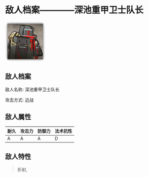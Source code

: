 # 敌人档案————深池重甲卫士队长

![深池重甲卫士队长](./eneIcons/深池重甲卫士队长.png)

## 敌人档案

敌人名称: 深池重甲卫士队长

攻击方式: 近战

## 敌人属性

| 耐久      | 攻击力  | 防御力 | 法术抗性 |
|---------|------|-----|------|
| A | A | A | D |

## 敌人特性
> 折射,
